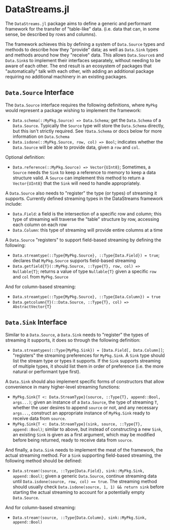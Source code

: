 
<a id='DataStreams.jl-1'></a>

# DataStreams.jl


The `DataStreams.jl` package aims to define a generic and performant framework for the transfer of "table-like" data. (i.e. data that can, in some sense, be described by rows and columns).


The framework achieves this by defining a system of `Data.Source` types and methods to describe how they "provide" data; as well as `Data.Sink` types and methods around how they "receive" data. This allows `Data.Source`s and `Data.Sink`s to implement their interfaces separately, without needing to be aware of each other. The end result is an ecosystem of packages that "automatically" talk with each other, with adding an additional package requiring no additional machinery in an existing packages.


<a id='Data.Source-Interface-1'></a>

## `Data.Source` Interface


The `Data.Source` interface requires the following definitions, where `MyPkg` would represent a package wishing to implement the framework:


  * `Data.schema(::MyPkg.Source) => Data.Schema`; get the `Data.Schema` of a `Data.Source`. Typically the `Source` type will store the `Data.Schema` directly, but this isn't strictly required. See `?Data.Schema` or docs below for more information on `Data.Schema`
  * `Data.isdone(::MyPkg.Source, row, col) => Bool`; indicates whether the `Data.Source` will be able to provide data, given a `row` and `col`.


Optional definition:


  * `Data.reference(::MyPkg.Source) => Vector{UInt8}`; Sometimes, a `Source` needs the `Sink` to keep a reference to memory to keep a data structure valid. A `Source` can implement this method to return a `Vector{UInt8}` that the `Sink` will need to handle appropriately.


A `Data.Source` also needs to "register" the type (or types) of streaming it supports. Currently defined streaming types in the DataStreams framework include:


  * `Data.Field`: a field is the intersection of a specific row and column; this type of streaming will traverse the "table" structure by row, accessing each column on each row
  * `Data.Column`: this type of streaming will provide entire columns at a time


A `Data.Source` "registers" to support field-based streaming by defining the following:


  * `Data.streamtype(::Type{MyPkg.Source}, ::Type{Data.Field}) = true`; declares that `MyPkg.Source` supports field-based streaming
  * `Data.getfield{T}(::MyPkg.Source, ::Type{T}, row, col) => Nullable{T}`; returns a value of type `Nullable{T}` given a specific `row` and `col` from `MyPkg.Source`


And for column-based streaming:


  * `Data.streamtype(::Type{MyPkg.Source}, ::Type{Data.Column}) = true`
  * `Data.getcolumn{T}(::Data.Source, ::Type{T}, col) => AbstractVector{T}`


<a id='Data.Sink-Interface-1'></a>

## `Data.Sink` Interface


Similar to a `Data.Source`, a `Data.Sink` needs to "register" the types of streaming it supports, it does so through the following definition:


  * `Data.streamtypes(::Type{MyPkg.Sink}) = [Data.Field[, Data.Column]]`; "registers" the streaming preferences for `MyPkg.Sink`. A `Sink` type should list the stream type or types it supports. If the `Sink` supports streaming of multiple types, it should list them in order of preference (i.e. the more natural or performant type first).


A `Data.Sink` should also implement specific forms of constructors that allow convenience in many higher-level streaming functions:


  * `MyPkg.Sink{T <: Data.StreamType}(source, ::Type{T}, append::Bool, args...)`; given an instance of a `Data.Source`, the type of streaming `T`, whether the user desires to append `source` or not, and any necessary `args...`, construct an appropriate instance of `MyPkg.Sink` ready to receive data from `source`.
  * `MyPkg.Sink{T <: Data.StreamType}(sink, source, ::Type{T}, append::Bool)`; similar to above, but instead of constructing a new `Sink`, an existing `Sink` is given as a first argument, which may be modified before being returned, ready to receive data from `source`.


And finally, a `Data.Sink` needs to implement the meat of the framework, the actual streaming method. For a `Sink` supporting field-based streaming, the following method should be defined:


  * `Data.stream!(source, ::Type{Data.Field}, sink::MyPkg.Sink, append::Bool)`; given a generic `Data.Source`, continue streaming data until `Data.isdone(source, row, col) == true`. The streaming method should usually check `Data.isdone(source, 1, 1) && return sink` before starting the actual streaming to account for a potentially empty `Data.Source`.


And for column-based streaming:


  * `Data.stream!(source, ::Type{Data.Column}, sink::MyPkg.Sink, append::Bool)`

